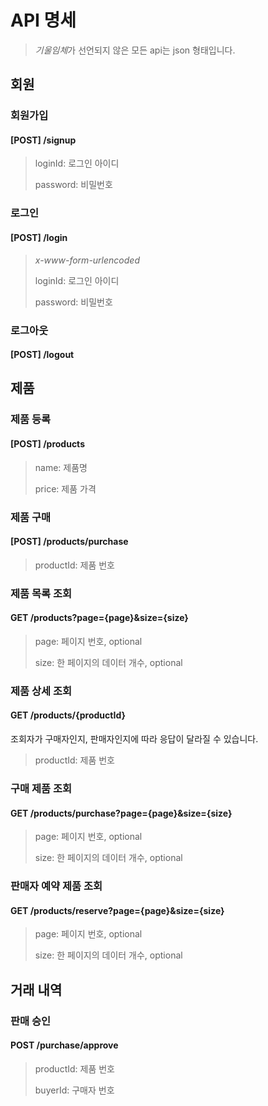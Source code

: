 # API 명세

> *기울임체*가 선언되지 않은 모든 api는 json 형태입니다.

## 회원

### 회원가입

#### [POST] /signup

> loginId: 로그인 아이디
>
> password: 비밀번호

### 로그인

#### [POST] /login

> *x-www-form-urlencoded*
>
> loginId: 로그인 아이디
>
> password: 비밀번호

### 로그아웃

#### [POST] /logout

>

## 제품

### 제품 등록

#### [POST] /products

> name: 제품명
>
> price: 제품 가격

### 제품 구매

#### [POST] /products/purchase

> productId: 제품 번호

### 제품 목록 조회

#### GET /products?page={page}&size={size}

> page: 페이지 번호, optional
>
> size: 한 페이지의 데이터 개수, optional

### 제품 상세 조회

#### GET /products/{productId}

조회자가 구매자인지, 판매자인지에 따라 응답이 달라질 수 있습니다.

> productId: 제품 번호

### 구매 제품 조회

#### GET /products/purchase?page={page}&size={size}

> page: 페이지 번호, optional
>
> size: 한 페이지의 데이터 개수, optional

### 판매자 예약 제품 조회

#### GET /products/reserve?page={page}&size={size}

> page: 페이지 번호, optional
>
> size: 한 페이지의 데이터 개수, optional

## 거래 내역

### 판매 승인

#### POST /purchase/approve

> productId: 제품 번호
>
> buyerId: 구매자 번호
